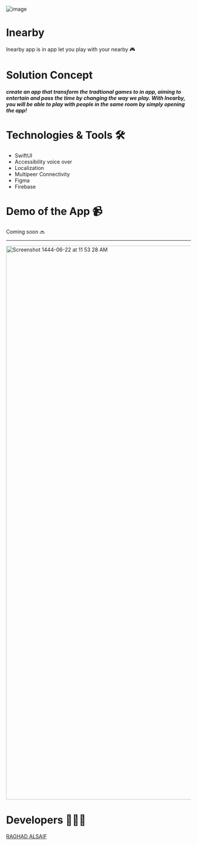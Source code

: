 ![image](https://github.com/raghadalsaif/fver/assets/107502187/1c53518d-1817-413b-ad16-139c153d9860)
# Inearby 
Inearby app is in app let you play with your nearby 🎮


# Solution Concept

##### create an app that transform the tradtional games to in app, aiming to entertain and pass the time by changing the way we play. With Inearby, you will be able to play with people in the same room by simply opening the app!



# Technologies & Tools 🛠️
- SwiftUI
- Accessibility voice over
- Localization
- Multipeer Connectivity
- Figma
- Firebase

# Demo of the App 📹


Coming soon 🔜


---








<img width="1512" alt="Screenshot 1444-06-22 at 11 53 28 AM" src="https://my.iosda.org/site/glide?path=teams%2F3149%2Fbanner%2FInearby+inside.png&w=2900&h=300&fit=crop&s=b3a5f85a6f634c12bbb98345f6837d64![image](https://github.com/raghadalsaif/fver/assets/107502187/162eae1d-24a6-47c4-b714-c0eed8c9b4a5)">



# Developers 👩🏼‍💻

[RAGHAD ALSAIF](https://github.com/raghadalsaif)

